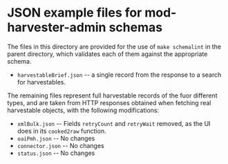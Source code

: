 # JSON example files for mod-harvester-admin schemas

The files in this directory are provided for the use of `make schemalint` in the parent directory, which validates each of them against the appropriate schema.

* `harvestableBrief.json` -- a single record from the response to a search for harvestables.

The remaining files represent full harvestable records of the fuor different types, and are taken from HTTP responses obtained when fetching real harvestable objects, with the following modifications:

* `xmlBulk.json` -- Fields `retryCount` and `retryWait` removed, as the UI does in its `cooked2raw` function.
* `oaiPmh.json` -- No changes
* `connector.json` -- No changes
* `status.json` -- No changes


